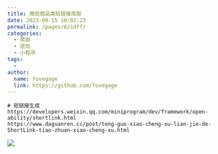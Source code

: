 ```yaml
---
title: 微信商品类短链接爬取
date: 2023-09-15 10:02:23
permalink: /pages/621dff/
categories:
  - 爬虫
  - 逆向
  - 小程序
tags:
  - 
author: 
  name: fovegage
  link: https://github.com/fovegage
---
```

```
# 短链接生成
https://developers.weixin.qq.com/miniprogram/dev/framework/open-ability/shortlink.html
https://www.daguanren.cc/post/tong-guo-xiao-cheng-xu-lian-jie-de-ShortLink-tiao-zhuan-xiao-cheng-xu.html
```
![](https://obsidian-foveagge.oss-cn-beijing.aliyuncs.com/blog/QLA7ur.png)
